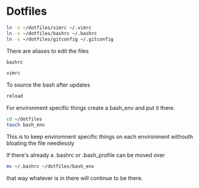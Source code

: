 # Dotfiles


```bash
ln -s ~/dotfiles/vimrc ~/.vimrc
ln -s ~/dotfiles/bashrc ~/.bashrc
ln -s ~/dotfiles/gitconfig ~/.gitconfig
```

There are aliases to edit the files 

```bash
bashrc 
```

```bash
vimrc
```

To source the bash after updates
```bash
reload
```

For environment specific things create a bash_env and put it there. 
```bash
cd ~/dotfiles
touch bash_env
```
This is to keep enviromnent specific things on each environment withouth bloating the file needlessly

If there's already a .bashrc or .bash_profile can be moved over
```bash
mv ~/.bashrc ~/dotfiles/bash_env
```
that way whatever is in there will continue to be there.


